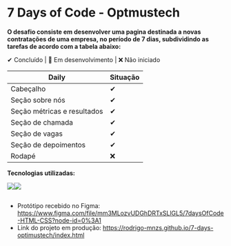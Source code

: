 # 7 Days of Code - Optmustech

**O desafio consiste em desenvolver uma pagina destinada a novas contratações de uma empresa, no período de 7 dias, subdividindo as tarefas de acordo com a tabela abaixo:**

✔ Concluído | 🔵 Em desenvolvimento | ❌ Não iniciado

Daily                      |Situação
---------------------------|---------
Cabeçalho                  |✔
Seção sobre nós            |✔
Seção métricas e resultados|✔
Seção de chamada           |✔
Seção de vagas             |✔
Seção de depoimentos       |✔
Rodapé                     |❌

**Tecnologias utilizadas:**

<img src="https://img.shields.io/badge/HTML5-E34F26?style=for-the-badge&logo=html5&logoColor=white"><img src="https://img.shields.io/badge/CSS3-1572B6?style=for-the-badge&logo=css3&logoColor=white">

##

* Protótipo recebido no Figma: <https://www.figma.com/file/mm3MLozvUDGhDRTxSLlGL5/7daysOfCode-HTML-CSS?node-id=0%3A1>
* Link do projeto em produção: <https://rodrigo-mnzs.github.io/7-days-optimustech/index.html>

